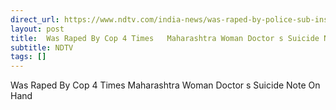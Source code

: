 ```yaml
---
direct_url: https://www.ndtv.com/india-news/was-raped-by-police-sub-inspector-4-times-maharashtra-satara-woman-doctor-suicide-note-on-palm-9508816#publisher=newsstand
layout: post
title:  Was Raped By Cop 4 Times   Maharashtra Woman Doctor s Suicide Note On Hand
subtitle: NDTV
tags: []
---
```


 Was Raped By Cop 4 Times   Maharashtra Woman Doctor s Suicide Note On Hand
